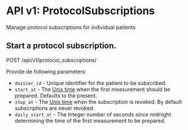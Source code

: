 API v1: ProtocolSubscriptions
==============

Manage protocol subscriptions for individual patients

## Start a protocol subscription.

  POST /api/v1/protocol_subscriptions/

Provide de following parameters:

 * `dossier_id`     - Unique identifier for the patient to be subscribed.
 * `start_at`       - The [Unix time](http://en.wikipedia.org/wiki/Unix_time) when the first measurement should be prepared. Defaults to the present.
 * `stop_at`        - The [Unix time](http://en.wikipedia.org/wiki/Unix_time) when the subscription is revoked. By default subscriptions are never revoked.
 * `daily_start_at` - The Integer number of seconds since midnight determining the time of the first measurement to be prepared.

